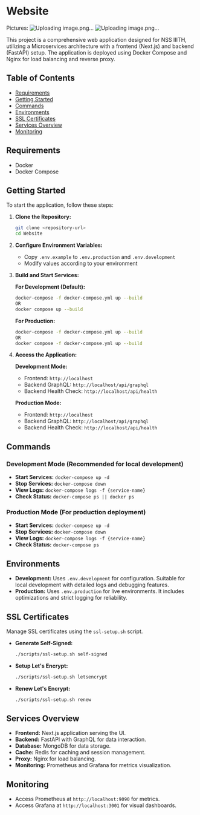 # Website
Pictures:
![Uploading image.png…]()
![Uploading image.png…]()



This project is a comprehensive web application designed for NSS IIITH, utilizing a Microservices architecture with a frontend (Next.js) and backend (FastAPI) setup. The application is deployed using Docker Compose and Nginx for load balancing and reverse proxy.

## Table of Contents
- [Requirements](#requirements)
- [Getting Started](#getting-started)
- [Commands](#commands)
- [Environments](#environments)
- [SSL Certificates](#ssl-certificates)
- [Services Overview](#services-overview)
- [Monitoring](#monitoring)

## Requirements
- Docker
- Docker Compose

## Getting Started
To start the application, follow these steps:

1. **Clone the Repository:**
   ```bash
   git clone <repository-url>
   cd Website
   ```

2. **Configure Environment Variables:**
   - Copy `.env.example` to `.env.production` and `.env.development`
   - Modify values according to your environment

3. **Build and Start Services:**
   
   **For Development (Default):**
   ```bash
   docker-compose -f docker-compose.yml up --build
   OR
   docker compose up --build
   ```
   
   **For Production:**
   ```bash
   docker-compose -f docker-compose.yml up --build
   OR
   docker compose -f docker-compose.yml up --build
   ```

4. **Access the Application:**
   
   **Development Mode:**
   - Frontend: `http://localhost`
   - Backend GraphQL: `http://localhost/api/graphql`
   - Backend Health Check: `http://localhost/api/health`
   
   **Production Mode:**
   - Frontend: `http://localhost`
   - Backend GraphQL: `http://localhost/api/graphql`
   - Backend Health Check: `http://localhost/api/health`

## Commands

### Development Mode (Recommended for local development)
- **Start Services:** `docker-compose up -d`
- **Stop Services:** `docker-compose down`
- **View Logs:** `docker-compose logs -f {service-name}`
- **Check Status:** `docker-compose ps || docker ps`

### Production Mode (For production deployment)
- **Start Services:** `docker-compose up -d`
- **Stop Services:** `docker-compose down`
- **View Logs:** `docker-compose logs -f {service-name}`
- **Check Status:** `docker-compose ps`

## Environments
- **Development:** Uses `.env.development` for configuration. Suitable for local development with detailed logs and debugging features.
- **Production:** Uses `.env.production` for live environments. It includes optimizations and strict logging for reliability.

## SSL Certificates
Manage SSL certificates using the `ssl-setup.sh` script.
- **Generate Self-Signed:**
  ```bash
  ./scripts/ssl-setup.sh self-signed
  ```
- **Setup Let's Encrypt:**
  ```bash
  ./scripts/ssl-setup.sh letsencrypt
  ```
- **Renew Let's Encrypt:**
  ```bash
  ./scripts/ssl-setup.sh renew
  ```

## Services Overview
- **Frontend:** Next.js application serving the UI.
- **Backend:** FastAPI with GraphQL for data interaction.
- **Database:** MongoDB for data storage.
- **Cache:** Redis for caching and session management.
- **Proxy:** Nginx for load balancing.
- **Monitoring:** Prometheus and Grafana for metrics visualization.

## Monitoring
- Access Prometheus at `http://localhost:9090` for metrics.
- Access Grafana at `http://localhost:3001` for visual dashboards.
